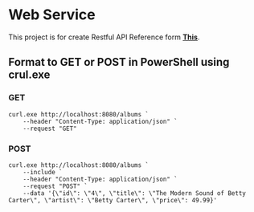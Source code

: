# Web Service
This project is for create Restful API
Reference form **[This](https://go.dev/doc/tutorial/web-service-gin)**.

## Format to GET or POST in PowerShell using crul.exe

### GET

```
curl.exe http://localhost:8080/albums `
    --header "Content-Type: application/json" `
    --request "GET"
```
### POST

``` 
curl.exe http://localhost:8080/albums `
    --include `
    --header "Content-Type: application/json" `
    --request "POST" `
    --data '{\"id\": \"4\", \"title\": \"The Modern Sound of Betty Carter\", \"artist\": \"Betty Carter\", \"price\": 49.99}'
```
